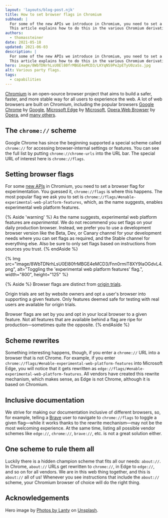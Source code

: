```yaml
---
layout: 'layouts/blog-post.njk'
title: How to set browser flags in Chromium
subhead: |
  For some of the new APIs we introduce in Chromium, you need to set a browser flag for experimentation.
  This article explains how to do this in the various Chromium derivatives like Google Chrome, Microsoft Edge, and others.
authors:
  - thomassteiner
date: 2021-05-18
updated: 2021-06-03
description: |
  For some of the new APIs we introduce in Chromium, you need to set a browser flag for experimentation.
  This article explains how to do this in the various Chromium derivatives like Google Chrome, Microsoft Edge, and others.
hero: image/8WbTDNrhLsU0El80frMBGE4eMCD3/LKYqNS9Pe2pETyU0zaSs.jpg
alt: Various party flags.
tags:
  - capabilities
---
```


[Chromium](https://www.chromium.org/) is an open-source browser project that aims to build a safer,
faster, and more stable way for all users to experience the web. A lot of web browsers are built on
Chromium, including the popular browsers [Google Chrome](https://www.google.com/chrome/) by
[Google](https://www.google.com/), [Microsoft Edge](https://www.microsoft.com/en-us/edge) by
[Microsoft](https://www.microsoft.com/), [Opera Web Browser](https://www.opera.com/) by
[Opera](https://www.opera.com/about), and
[many others](<https://en.wikipedia.org/wiki/Chromium_(web_browser)#Browsers_based_on_Chromium>).

## The `chrome://` scheme

Google Chrome has since the beginning supported a special scheme called `chrome://` for accessing
browser-internal settings or features. You can see the full list by putting
`chrome://chrome-urls` into the URL bar. The special URL of interest here is `chrome://flags`.

## Setting browser flags

For some [new APIs](https://web.dev/tags/capabilities/) in Chromium, you need to set a browser
flag for experimentation. You guessed it, `chrome://flags` is where this happens. The most popular flag we
ask you to set is `chrome://flags/#enable-experimental-web-platform-features`, which, as the name
suggests, enables experimental web platform features.

{% Aside 'warning' %} As the name suggests, experimental web platform features are _experimental_.
We do not recommend you set flags on your daily production browser. Instead, we prefer you to use a
development browser version like the Beta, Dev, or Canary channel for your development needs where
you can set flags as required, and the Stable channel for everything else.
Also be sure to only set flags based on instructions from sources you trust. {% endAside %}

{% Img src="image/8WbTDNrhLsU0El80frMBGE4eMCD3/Fnn0rmiT8XY9IaOGdvL4.png", alt="Toggling the 'experimental web platform features' flag.", width="800", height="125" %}

{% Aside %} Browser flags are distinct from [origin trials](https://web.dev/origin-trials/).

Origin trials are set by website owners and opt a user's browser into supporting a given feature. Only
features deemed safe for testing with real users are available for origin trials.

Browser flags are set by you and opt in your local browser to a given feature. Not all features that
are available behind a flag are ripe for production—sometimes quite the opposite. {% endAside %}

## Scheme rewrites

Something interesting happens, though, if you enter a `chrome://` URL into a browser that is not
Chrome. For example, if you enter `chrome://flags/#enable-experimental-web-platform-features` into
Microsoft Edge, you will notice that it gets rewritten as
`edge://flags/#enable-experimental-web-platform-features`. All vendors have created this rewrite
mechanism, which makes sense, as Edge is not Chrome, although it is based on Chromium.

## Inclusive documentation

We strive for making our documentation inclusive of different browsers, so, for example, telling a
[Brave](https://brave.com/) user to navigate to `chrome://flags` to toggle a given flag—while it
works thanks to the rewrite mechanism—may not be the most welcoming experience. At the same time,
listing all possible vendor schemes like `edge://`, `chrome://`, `brave://`, etc. is not a great
solution either.

## One scheme to rule them all

Luckily there is a hidden champion scheme that fits all our needs: `about://`. In Chrome, `about://`
URLs get rewritten to `chrome://`, in Edge to `edge://`, and so on for all vendors. We are in this
web thing together, and this is `about://` all of us! Whenever you see instructions that include the
`about://` scheme, your Chromium browser of choice will do the right thing.

## Acknowledgements

Hero image by [Photos by Lanty](https://unsplash.com/@photos_by_lanty) on
[Unsplash](https://unsplash.com/s/photos/flags).
